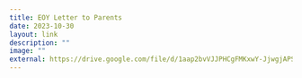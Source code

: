 ```yaml
---
title: EOY Letter to Parents
date: 2023-10-30
layout: link
description: ""
image: ""
external: https://drive.google.com/file/d/1aap2bvVJJPHCgFMKxwY-JjwgjAPSzhF6/view?usp=sharing
---
```

